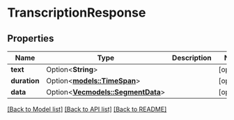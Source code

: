 # TranscriptionResponse

## Properties

Name | Type | Description | Notes
------------ | ------------- | ------------- | -------------
**text** | Option<**String**> |  | [optional]
**duration** | Option<[**models::TimeSpan**](TimeSpan.md)> |  | [optional]
**data** | Option<[**Vec<models::SegmentData>**](SegmentData.md)> |  | [optional]

[[Back to Model list]](../README.md#documentation-for-models) [[Back to API list]](../README.md#documentation-for-api-endpoints) [[Back to README]](../README.md)



